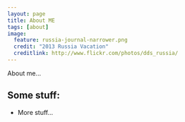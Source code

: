 ```yaml
---
layout: page
title: About ME
tags: [about]
image:
  feature: russia-journal-narrower.png
  credit: "2013 Russia Vacation"
  creditlink: http://www.flickr.com/photos/dds_russia/
---
```


About me...

## Some stuff:

* More stuff...

<!--<a markdown="0" href="{{ site.url }}/theme-setup" class="btn">Install Minimal Mistakes Theme</a>-->
